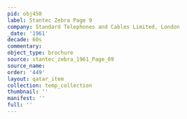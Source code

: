 ```yaml
---
pid: obj450
label: Stantec Zebra Page 9
company: Standard Telephones and Cables Limited, London
_date: '1961'
decade: 60s
commentary: 
object_type: brochure
source: stantec_zebra_1961_Page_09
source_name: 
order: '449'
layout: qatar_item
collection: temp_collection
thumbnail: ''
manifest: ''
full: ''
---
```

